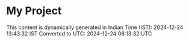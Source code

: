 # My Project

This content is dynamically generated in Indian Time (IST): 2024-12-24 13:43:32 IST
Converted to UTC: 2024-12-24 08:13:32 UTC
